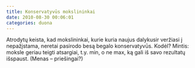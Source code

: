 ```yaml
---
title: Konservatyvūs mokslininkai
date: 2010-08-30 00:06:01
categories: duona
---
```


Atrodytų keista, kad mokslininkai, kurie kuria naujus dalykusir veržiasi į nepažįstama, neretai pasirodo besą begalo konservatyvūs. Kodėl? Mintis: moksle geriau teigti atsargiai, t.y. min, o ne max, ką gali iš savo rezultatų išspaust. (Menas – priešingai?)
